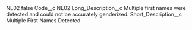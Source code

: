 <?xml version="1.0" encoding="UTF-8"?>
<CustomMetadata xmlns="http://soap.sforce.com/2006/04/metadata" xmlns:xsi="http://www.w3.org/2001/XMLSchema-instance" xmlns:xsd="http://www.w3.org/2001/XMLSchema">
    <label>NE02</label>
    <protected>false</protected>
    <values>
        <field>Code__c</field>
        <value xsi:type="xsd:string">NE02</value>
    </values>
    <values>
        <field>Long_Description__c</field>
        <value xsi:type="xsd:string">Multiple first names were detected and could not be accurately genderized.</value>
    </values>
    <values>
        <field>Short_Description__c</field>
        <value xsi:type="xsd:string">Multiple First Names Detected</value>
    </values>
</CustomMetadata>
